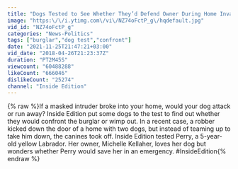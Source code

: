 ```yaml
---
title: "Dogs Tested to See Whether They’d Defend Owner During Home Invasion"
image: "https:\/\/i.ytimg.com\/vi\/NZ74oFctP_g\/hqdefault.jpg"
vid_id: "NZ74oFctP_g"
categories: "News-Politics"
tags: ["burglar","dog test","confront"]
date: "2021-11-25T21:47:21+03:00"
vid_date: "2018-04-26T21:23:37Z"
duration: "PT2M45S"
viewcount: "60488288"
likeCount: "666046"
dislikeCount: "25274"
channel: "Inside Edition"
---
```

{% raw %}If a masked intruder broke into your home, would your dog attack or run away? Inside Edition put some dogs to the test to find out whether they would confront the burglar or wimp out. In a recent case, a robber kicked down the door of a home with two dogs, but instead of teaming up to take him down, the canines took off. Inside Edition tested Perry, a 5-year-old yellow Labrador. Her owner, Michelle Kellaher, loves her dog but wonders whether Perry would save her in an emergency. #InsideEdition{% endraw %}
